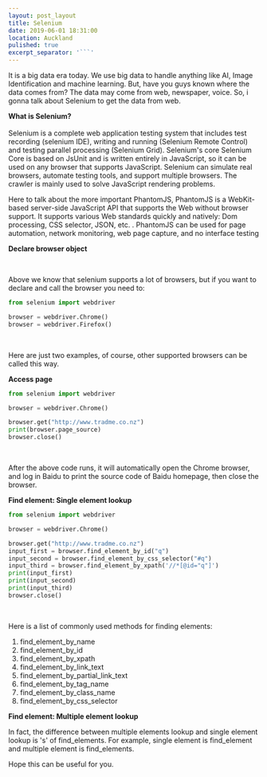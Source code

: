 ```yaml
---
layout: post_layout
title: Selenium
date: 2019-06-01 18:31:00
location: Auckland
pulished: true
excerpt_separator: '```'
---
```


It is a big data era today. We use big data to handle anything like AI, Image Identification and machine learning. But, have you guys known where the data comes from? The data may come from web, newspaper, voice. So, i gonna talk about Selenium to get the data from web.

**What is Selenium?&nbsp; &nbsp;** &nbsp; &nbsp; &nbsp; &nbsp; &nbsp; &nbsp; &nbsp; &nbsp; &nbsp; &nbsp; &nbsp; &nbsp; &nbsp; &nbsp; &nbsp; &nbsp; &nbsp; &nbsp; &nbsp; &nbsp; &nbsp; &nbsp; &nbsp; &nbsp; &nbsp; &nbsp; &nbsp; &nbsp; &nbsp; &nbsp; &nbsp; &nbsp; &nbsp; &nbsp; &nbsp; &nbsp; &nbsp; &nbsp; &nbsp; &nbsp; &nbsp; &nbsp; &nbsp; &nbsp; &nbsp; &nbsp; &nbsp; &nbsp; &nbsp;&nbsp;<br>Selenium is a complete web application testing system that includes test recording (selenium IDE), writing and running (Selenium Remote Control) and testing parallel processing (Selenium Grid). Selenium's core Selenium Core is based on JsUnit and is written entirely in JavaScript, so it can be used on any browser that supports JavaScript. Selenium can simulate real browsers, automate testing tools, and support multiple browsers. The crawler is mainly used to solve JavaScript rendering problems.

Here to talk about the more important PhantomJS, PhantomJS is a WebKit-based server-side JavaScript API that supports the Web without browser support. It supports various Web standards quickly and natively: Dom processing, CSS selector, JSON, etc. . PhantomJS can be used for page automation, network monitoring, web page capture, and no interface testing

**Declare browser object**

&nbsp;

Above we know that selenium supports a lot of browsers, but if you want to declare and call the browser you need to:

~~~python
from selenium import webdriver

browser = webdriver.Chrome()
browser = webdriver.Firefox()
~~~

&nbsp;

Here are just two examples, of course, other supported browsers can be called this way.

**Access page**

~~~python
from selenium import webdriver

browser = webdriver.Chrome()

browser.get("http://www.tradme.co.nz")
print(browser.page_source)
browser.close()
~~~

&nbsp;

After the above code runs, it will automatically open the Chrome browser, and log in Baidu to print the source code of Baidu homepage, then close the browser.

**Find element: Single element lookup**

~~~python
from selenium import webdriver

browser = webdriver.Chrome()

browser.get("http://www.tradme.co.nz")
input_first = browser.find_element_by_id("q")
input_second = browser.find_element_by_css_selector("#q")
input_third = browser.find_element_by_xpath('//*[@id="q"]')
print(input_first)
print(input_second)
print(input_third)
browser.close()
~~~

&nbsp;

Here is a list of commonly used methods for finding elements:

1. find\_element\_by\_name
2. find\_element\_by\_id
3. find\_element\_by\_xpath
4. find\_element\_by\_link\_text
5. find\_element\_by\_partial\_link\_text
6. find\_element\_by\_tag\_name
7. find\_element\_by\_class\_name
8. find\_element\_by\_css\_selector

**Find element: Multiple element lookup**

In fact, the difference between multiple elements lookup and single element lookup is 's' of find\_elements. For example, single element is find\_element and multiple element is find\_elements.

Hope this can be useful for you.